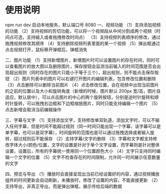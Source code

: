 # 使用说明

npm run dev 启动本地服务，默认端口号 8080
一、视频功能
（1）支持添加视频的功能
（2）支持视频的剪切功能，可以将一个视频段从中间分割成两个视频（时间点可选，支持输入或者拖拽修改时间点）
（3）支持视频列表顺序的修改，通过拖拽视频修改其顺序
（4）支持删除视频列表里面的某一个视频
（5）弹出框通过点击视频打开，鼠标移开弹框后，弹框消失

二、图片功能
（1）支持新增图片，新增图片时可以设置图片的存在时间，同时可以查看图片的放大图以及删除图片，保存按钮会监测当前输入的时间范围是否会出现超出规则（同时存在的图片只能小于等于三个），超出规则，则不能点击保存按钮
（2）图片列表中的图片可以右键打开图片的编辑列表，包含修改位置和删除
（3）点击删除可以删除当前图片
（4）点击修改位置，会在视频中出现当前图片的之前的位置以及大小和旋转角度（新增的时候，图片默认 200px 宽/高，图片自适应，默认居中），可以点击图片的中心的两个旋转按钮，分别是逆时针旋转和顺时针旋转，可以拖拽右边框和下边框缩放图片，同时只能支持编辑一个图片
（5）点击新增会取消当前编辑操作

三、字幕与文字
（1）支持添加文字，支持修改单双轨道，添加文字时，可以不输入任何字幕，但是时间不能超过规则（同一时间只能出现一个字幕，该字幕可以是单字幕，也可以是双字幕），时间旋转的范围也是可以通过拖拽选择或者输入旋转，超过规则后不能保存
（2）支持字幕/文字的删除
（3）字幕和文字都支持修改字体大小/颜色/位置，文字的设置是针对于单个文字设置，而字幕则是针对整体设置，设置后，所有的字幕统一使用同一个位置颜色大小
（4）文字只支持同时编辑一个文字的位置
（5）文字不检查存在的时间限制，允许同一时间展示任意数量的文字

四、预览与导出
（1）播放时会直接呈现出当前已经设置好的内容，通过视频播放组件的时间更新会自动刷新，未播放时，修改了设置的内容，不能直接更新
（2）支持导出，非真正导出，而是弹出弹框，展示传给后端的数据
